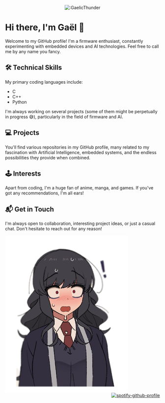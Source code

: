 <div align="center">
  
  ![:GaelicThunder](https://count.getloli.com/get/@GaelicThunder?theme=rule34)
  </div>
<h1>Hi there, I'm Gaël 👋</h1>

<p>Welcome to my GitHub profile! I'm a firmware enthusiast, constantly experimenting with embedded devices and AI technologies. Feel free to call me by any name you fancy.</p>

<h2>🛠️ Technical Skills</h2> 

<p>My primary coding languages include:</p>

<ul>
  <li>C</li>
  <li>C++</li>
  <li>Python</li>
</ul>

<p>I'm always working on several projects (some of them might be perpetually in progress 😅), particularly in the field of firmware and AI.</p>

<h2>💻 Projects</h2>

<p>You'll find various repositories in my GitHub profile, many related to my fascination with Artificial Intelligence, embedded systems, and the endless possibilities they provide when combined.</p>

<h2>🕹️ Interests</h2>

<p>Apart from coding, I'm a huge fan of anime, manga, and games. If you've got any recommendations, I'm all ears!</p>

<h2>📬 Get in Touch</h2>

<p>I'm always open to collaboration, interesting project ideas, or just a casual chat. Don't hesitate to reach out for any reason!</p>


<img align='left' src='./TERM.png' width='400px'>

<div align="right">
  


[![spotify-github-profile](https://spotify-github-profile.vercel.app/api/view?uid=gaelicthunder&cover_image=true&theme=default&show_offline=false&background_color=121212&bar_color=53b14f&bar_color_cover=true)](https://spotify-github-profile.vercel.app/api/view?uid=gaelicthunder&redirect=true)

</div>
